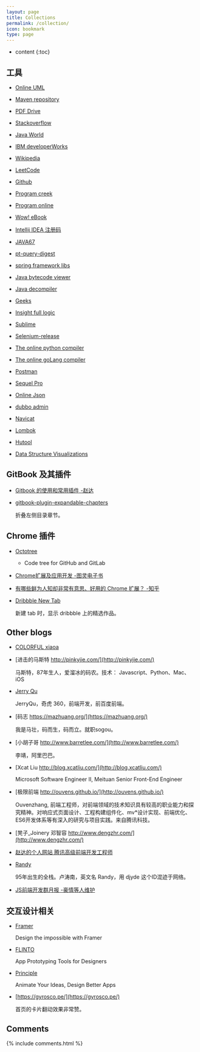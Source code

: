 ```yaml
---
layout: page
title: Collections
permalink: /collection/
icon: bookmark
type: page
---
```


* content
{:toc}

## 工具

* [Online UML](https://www.draw.io/)

* [Maven repository](https://mvnrepository.com/)

* [PDF Drive](https://www.pdfdrive.net/)

* [Stackoverflow](http://stackoverflow.com/)

* [Java World](http://www.javaworld.com/)

* [IBM developerWorks](http://www.ibm.com/developerworks/java/)

* [Wikipedia](http://en.wikipedia.org/wiki/)

* [LeetCode](http://leetcode.com/)

* [Github](https://github.com/)

* [Program creek](https://www.programcreek.com/)

* [Program online](http://www.tutorialspoint.com/codingground.htm)

* [Wow! eBook](http://www.wowebook.com/)

* [Intellij IDEA 注册码](http://idea.lanyus.com/)

* [JAVA67](http://www.java67.com/)

* [pt-query-digest](https://www.percona.com/doc/percona-toolkit/LATEST/pt-query-digest.html)

* [spring framework libs](http://repo.springsource.org/libs-release-local/org/springframework/spring/)

* [Java bytecode viewer](https://github.com/ingokegel/jclasslib/releases)

* [Java decompiler](http://javare.cn/)

* [Geeks](https://www.geeksforgeeks.org/)

* [Insight full logic](http://insightfullogic.com/)

* [Sublime](https://www.sublimetext.com/)

* [Selenium-release](http://selenium-release.storage.googleapis.com/index.html)

* [The online python compiler](https://repl.it/repls/DarkseagreenColorlessRhombus)

* [The online goLang compiler](https://repl.it/repls/IvoryLooseConversions)

* [Postman](https://developers.sap.com/germany/tutorials/api-tools-postman-install.html)

* [Sequel Pro](http://www.sequelpro.com/)

* [Online Json](https://www.json.cn/)

* [dubbo admin](https://github.com/apache/incubator-dubbo-ops)

* [Navicat](http://www.pc6.com/mac/111878.html)

* [Lombok](http://plugins.jetbrains.com/plugin/6317-lombok-plugin)

* [Hutool](https://www.hutool.cn/)

* [Data Structure Visualizations](https://www.cs.usfca.edu/~galles/visualization/Algorithms.html)


## GitBook 及其插件

* [Gitbook 的使用和常用插件 -赵达](http://zhaoda.net/2015/11/09/gitbook-plugins/)
* [gitbook-plugin-expandable-chapters](https://plugins.gitbook.com/plugin/expandable-chapters)

    折叠左侧目录章节。

    <!-- ![](http://ww4.sinaimg.cn/large/7011d6cfjw1f08kmplbj1j20gn05l0tk.jpg) -->

## Chrome 插件
- [Octotree](https://chrome.google.com/webstore/detail/octotree/bkhaagjahfmjljalopjnoealnfndnagc)

    - Code tree for GitHub and GitLab

* [Chrome扩展及应用开发 -图灵电子书](http://www.ituring.com.cn/minibook/950)

* [有哪些鲜为人知却非常有意思、好用的 Chrome 扩展？ -知乎](https://www.zhihu.com/question/23228162#answer-28057391)
* [Dribbble New Tab](https://chrome.google.com/webstore/detail/dribbble-new-tab/hmhjbefkpednjogghoibpejdmemkinbn)

    新建 tab 时，显示 dribbble 上的精选作品。

## Other blogs

- [COLORFUL xiaoa](http://www.xiaoa.name/)

* [进击的马斯特 http://pinkyjie.com/](http://pinkyjie.com/)

    马斯特，87年生人，爱溜冰的码农。技术： Javascript、Python、Mac、iOS

* [Jerry Qu](https://imququ.com/)

    JerryQu，奇虎 360，前端开发，前百度前端。

* [码志 https://mazhuang.org/](https://mazhuang.org/)

    我是马壮，码而生，码而立。就职sogou。

* [小胡子哥 http://www.barretlee.com/](http://www.barretlee.com/)

    李靖，阿里巴巴。

* [Xcat Liu http://blog.xcatliu.com/](http://blog.xcatliu.com/)

    Microsoft Software Engineer II, Meituan Senior Front-End Engineer

* [极限前端 http://ouvens.github.io/](http://ouvens.github.io/)

    Ouvenzhang, 前端工程师，对前端领域的技术知识具有较高的职业能力和探究精神。对响应式页面设计、工程构建组件化、mv*设计实现、前端优化、ES6开发体系等有深入的研究与项目实践。来自腾讯科技。

* [凳子_Joinery 邓智容  http://www.dengzhr.com/](http://www.dengzhr.com/)

* [赵达的个人网站 腾讯高级前端开发工程师](http://zhaoda.net/)

* [Randy](http://djyde.github.io/)

    95年出生的全栈。卢涛南，英文名 Randy，用 djyde 这个ID混迹于网络。

* [JS前端开发群月报 -豪情等人维护](http://www.kancloud.cn/jsfront/month/82796)

## 交互设计相关

- [Framer](https://framerjs.com/)

    Design the impossible with Framer

- [FLINTO](https://www.flinto.com/)

    App Prototyping Tools for Designers

- [Principle](http://principleformac.com/)

    Animate Your Ideas, Design Better Apps

- [https://gyrosco.pe/](https://gyrosco.pe/)

    首页的卡片翻动效果非常赞。

## Comments

{% include comments.html %}
